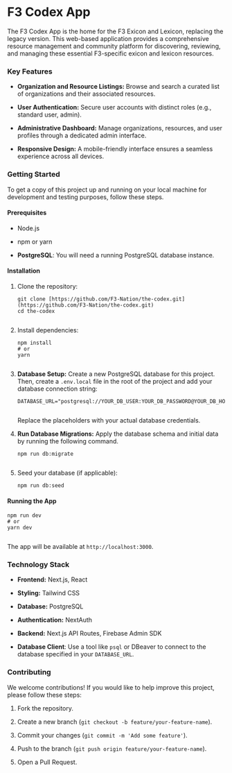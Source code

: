 # F3 Codex App

The F3 Codex App is the home for the F3 Exicon and Lexicon, replacing the legacy version. This web-based application provides a comprehensive resource management and community platform for discovering, reviewing, and managing these essential F3-specific exicon and lexicon resources.

### Key Features

- **Organization and Resource Listings:** Browse and search a curated list of organizations and their associated resources.

- **User Authentication:** Secure user accounts with distinct roles (e.g., standard user, admin).

- **Administrative Dashboard:** Manage organizations, resources, and user profiles through a dedicated admin interface.

- **Responsive Design:** A mobile-friendly interface ensures a seamless experience across all devices.

### Getting Started

To get a copy of this project up and running on your local machine for development and testing purposes, follow these steps.

#### Prerequisites

- Node.js

- npm or yarn

- **PostgreSQL**: You will need a running PostgreSQL database instance.

#### Installation

1.  Clone the repository:

    ```
    git clone [https://github.com/F3-Nation/the-codex.git](https://github.com/F3-Nation/the-codex.git)
    cd the-codex


    ```

2.  Install dependencies:

    ```
    npm install
    # or
    yarn


    ```

3.  **Database Setup:**
    Create a new PostgreSQL database for this project. Then, create a `.env.local` file in the root of the project and add your database connection string:

    ```
    DATABASE_URL="postgresql://YOUR_DB_USER:YOUR_DB_PASSWORD@YOUR_DB_HOST:YOUR_DB_PORT/YOUR_DB_NAME"


    ```

    Replace the placeholders with your actual database credentials.

4.  **Run Database Migrations:**
    Apply the database schema and initial data by running the following command.

    ```
    npm run db:migrate


    ```

5.  Seed your database (if applicable):

    ```
    npm run db:seed

    ```

#### Running the App

```
npm run dev
# or
yarn dev


```

The app will be available at `http://localhost:3000`.

### Technology Stack

- **Frontend:** Next.js, React

- **Styling:** Tailwind CSS

- **Database:** PostgreSQL

- **Authentication:** NextAuth

- **Backend:** Next.js API Routes, Firebase Admin SDK

- **Database Client**: Use a tool like `psql` or DBeaver to connect to the database specified in your `DATABASE_URL`.

### Contributing

We welcome contributions! If you would like to help improve this project, please follow these steps:

1.  Fork the repository.

2.  Create a new branch (`git checkout -b feature/your-feature-name`).

3.  Commit your changes (`git commit -m 'Add some feature'`).

4.  Push to the branch (`git push origin feature/your-feature-name`).

5.  Open a Pull Request.

